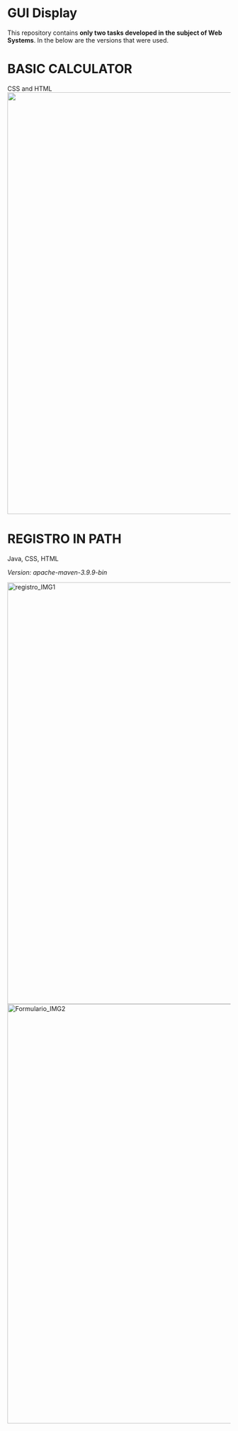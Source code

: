 # GUI Display

<a> This repository contains <b>only two tasks developed in the subject of Web Systems</b>. In the below are the versions that were used. </a>
<br>
<h1> BASIC CALCULATOR</h1>
<a> CSS and HTML </a>
<img width="951" src="https://user-images.githubusercontent.com/56243324/136251899-7da0543e-356f-427f-86dd-dea0772043a0.png">

<br>
<h1> REGISTRO IN PATH</h1>
<a> Java, CSS, HTML </a>

<p></p><em> Version: apache-maven-3.9.9-bin </em> </p>
<img width="951" alt="registro_IMG1" src="https://github.com/user-attachments/assets/81501299-9cb8-4536-9bb6-227c2ba8ec78">
<img width="946" alt="Formulario_IMG2" src="https://github.com/user-attachments/assets/0262d85f-92e4-4e43-819b-40c1ca81add6">

